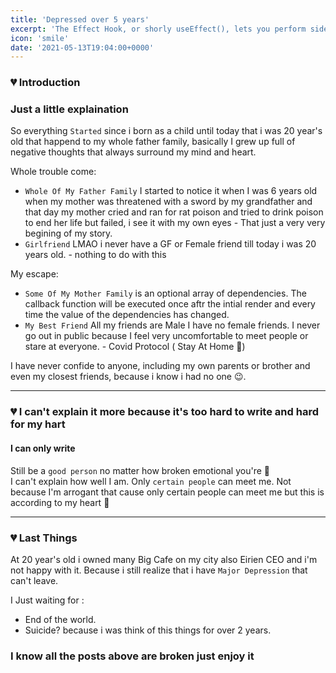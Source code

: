 ```yaml
---
title: 'Depressed over 5 years'
excerpt: 'The Effect Hook, or shorly useEffect(), lets you perform side effects in a React functional component. Dealing with fetch requests, looking to manipulating the DOM directly or maybe trying to make use of a timer function? This is where useEffect is your go-to choice.'
icon: 'smile'
date: '2021-05-13T19:04:00+0000'
---
```


### 💔 Introduction

### Just a little explaination

So everything `Started` since i born as a child until today that i was 20 year's old that happend to my whole father family, basically I grew up full of negative thoughts that always surround my mind and heart.

Whole trouble come:

- `Whole Of My Father Family` I started to notice it when I was 6 years old when my mother was threatened with a sword by my grandfather and that day my mother cried and ran for rat poison and tried to drink poison to end her life but failed, i see it with my own eyes - That just a very very begining of my story.
- `Girlfriend` LMAO i never have a GF or Female friend till today i was 20 years old. - nothing to do with this

My escape:

- `Some Of My Mother Family` is an optional array of dependencies. The callback function will be executed once aftr the intial render and every time the value of the dependencies has changed.
- `My Best Friend` All my friends are Male I have no female friends. I never go out in public because I feel very uncomfortable to meet people or stare at everyone. - Covid Protocol ( Stay At Home 🙂)

I have never confide to anyone, including my own parents or brother and even my closest friends, because i know i had no one 😉.


---

### 💔 I can't explain it more because it's too hard to write and hard for my hart

#### I can only write

Still be a `good person` no matter how broken emotional you're 🙂<br>
I can't explain how well I am. Only `certain people` can meet me. Not because I'm arrogant that cause only certain people can meet me but this is according to my heart 🙂

---

### 💔 Last Things

At 20 year's old i owned many Big Cafe on my city also Eirien CEO and i'm not happy with it. Because i still realize that i have `Major Depression` that can't leave.

I Just waiting for :

- End of the world.
- Suicide? because i was think of this things for over 2 years.

### I know all the posts above are broken just enjoy it